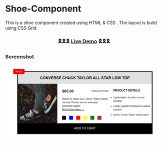 # Shoe-Component

This is a shoe component created using HTML & CSS . The layout is build using CSS Grid

### <center>🎗🎗🎗 [Live Demo](https://enigm413.github.io/Shoe-Component/) 🎗🎗🎗</center>

### Screenshot

<img src="Images/screenshot.png" alt="screenshot" width="850px">
